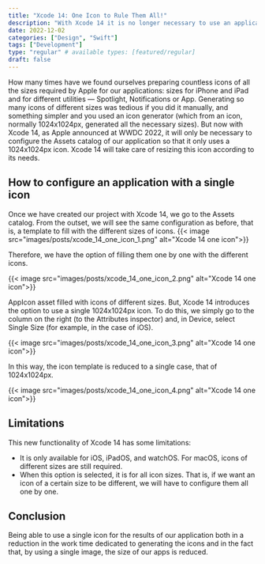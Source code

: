 ```yaml
---
title: "Xcode 14: One Icon to Rule Them All!"
description: "With Xcode 14 it is no longer necessary to use an application icon for each of the required sizes (depending on where the icon is to be displayed), only one is required. Let's see how to do it."
date: 2022-12-02
categories: ["Design", "Swift"]
tags: ["Development"]
type: "regular" # available types: [featured/regular]
draft: false
---
```


How many times have we found ourselves preparing countless icons of all the sizes required by Apple for our applications: sizes for iPhone and iPad and for different utilities — Spotlight, Notifications or App.
Generating so many icons of different sizes was tedious if you did it manually, and something simpler and you used an icon generator (which from an icon, normally 1024x1024px, generated all the necessary sizes).
But now with Xcode 14, as Apple announced at WWDC 2022, it will only be necessary to configure the Assets catalog of our application so that it only uses a 1024x1024px icon. Xcode 14 will take care of resizing this icon according to its needs.

## How to configure an application with a single icon

Once we have created our project with Xcode 14, we go to the Assets catalog. From the outset, we will see the same configuration as before, that is, a template to fill with the different sizes of icons.
{{< image src="images/posts/xcode_14_one_icon_1.png" alt="Xcode 14 one icon">}}

Therefore, we have the option of filling them one by one with the different icons.

{{< image src="images/posts/xcode_14_one_icon_2.png" alt="Xcode 14 one icon">}}

AppIcon asset filled with icons of different sizes.
But, Xcode 14 introduces the option to use a single 1024x1024px icon. To do this, we simply go to the column on the right (to the Attributes inspector) and, in Device, select Single Size (for example, in the case of iOS).

{{< image src="images/posts/xcode_14_one_icon_3.png" alt="Xcode 14 one icon">}}

In this way, the icon template is reduced to a single case, that of 1024x1024px.

{{< image src="images/posts/xcode_14_one_icon_4.png" alt="Xcode 14 one icon">}}

## Limitations
This new functionality of Xcode 14 has some limitations:
* It is only available for iOS, iPadOS, and watchOS. For macOS, icons of different sizes are still required.
* When this option is selected, it is for all icon sizes. That is, if we want an icon of a certain size to be different, we will have to configure them all one by one.
## Conclusion
Being able to use a single icon for the results of our application both in a reduction in the work time dedicated to generating the icons and in the fact that, by using a single image, the size of our apps is reduced.
